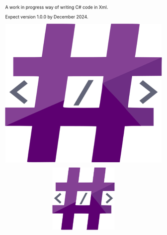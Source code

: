 A work in progress way of writing C# code in Xml.

Expect version 1.0.0 by December 2024.

![XmlSharpLogo](https://github.com/Shiny-Gyrodos/XmlToCSharp/blob/main/XmlSharpLogo.png)
<p align="center">
  <img src="https://github.com/Shiny-Gyrodos/XmlToCSharp/blob/main/XmlSharpLogo.png" alt="Project Logo" width="200" height="200">
</p>
